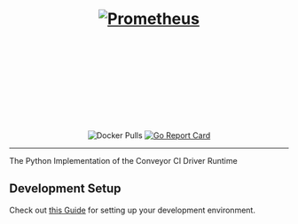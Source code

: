 <h1 align="center" style="border-bottom: none; height: 200px">
    <a href="https://conveyor.open.ug" target="_blank"><img alt="Prometheus" src="https://conveyor.open.ug/img/logo.png"
    style="max-height: 200px; max-width: 100%;"></a>

</h1>

<div align="center">


![Docker Pulls](https://img.shields.io/docker/pulls/openug/conveyor.svg?maxAge=604800)
[![Go Report Card](https://goreportcard.com/badge/github.com/open-ug/conveyor)](https://goreportcard.com/report/github.com/open-ug/conveyor)

</div>

---

The Python Implementation of the Conveyor CI Driver Runtime


## Development Setup

Check out [this Guide](https://conveyor.open.ug/blog/contributing-to-the-conveyor-ci-driver-runtime#environment-setup) for setting up your development environment.